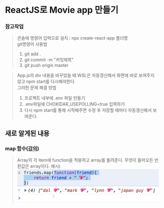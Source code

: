 # ReactJS로 Movie app 만들기

### 참고작업

> 콘솔에 명령어 입력으로 설치 : npx create-react-app 폴더명  
> git명령어 사용법
>
> 1. git add .
> 2. git commit -m "커밋제목"
> 3. git push origin master

> App.js의 div 내용을 바꾸었을 때 WSL은 자동갱신해서 화면에 바로 보여주지 않고 npm start를 다시해야한다.  
> 그러한 문제 해결 방법
>
> 1. 프로젝트 내부에 .env 파일 만들기
> 2. .env파일에 CHOKIDAR_USEPOLLING=true 입력하기
> 3. 다시 npm start를 통해 시작해주면 수정 후 저장할 때마다 자동갱신해서 보여준다.

## 새로 알게된 내용

### map 함수([강의](https://nomadcoders.co/react-fundamentals/lectures/1549))

> Array의 각 item에 function을 적용하고 array를 돌려준다.
> 무엇이 들어오든 반환값은 array이다.
> 예시)  
> ![img](./images/01_map.jpg)
